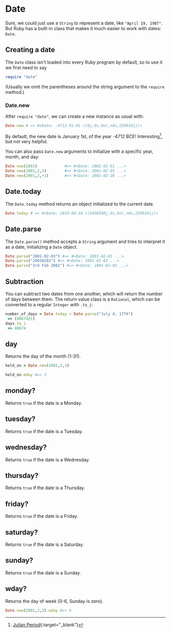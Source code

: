 # Date

Sure, we could just use a `String` to represent a date, like `"April 19, 1987"`. But Ruby has a built-in class that makes it much easier to work with dates: `Date`.

## Creating a date

The `Date` class isn't loaded into every Ruby program by default, so to use it we first need to say

```ruby
require "date"
```

(Usually we omit the parentheses around the string argument to the `require` method.)

### Date.new

After `require "date"`, we can create a new instance as usual with:

```ruby
Date.new # => #<Date: -4712-01-01 ((0j,0s,0n),+0s,2299161j)>
```

By default, the new date is January 1st, of the year -4712 BCE! Interesting[^julian], but not very helpful.

[^julian]: [Julian Period](https://en.wikipedia.org/wiki/Julian_day){:target="_blank"}

You can also pass `Date.new` arguments to initialize with a specific year, month, and day:

```ruby
Date.new(2001)            #=> #<Date: 2001-01-01 ...>
Date.new(2001,2,3)        #=> #<Date: 2001-02-03 ...>
Date.new(2001,2,-1)       #=> #<Date: 2001-02-28 ...>
```

## Date.today

The `Date.today` method returns an object initialized to the current date.

```ruby
Date.today # => #<Date: 2019-04-16 ((2458590j,0s,0n),+0s,2299161j)>
```

## Date.parse

The `Date.parse()` method accepts a `String` argument and tries to interpret it as a date, initializing a `Date` object.

```ruby
Date.parse("2001-02-03") #=> #<Date: 2001-02-03 ...>
Date.parse("20010203") #=> #<Date: 2001-02-03 ...>
Date.parse("3rd Feb 2001") #=> #<Date: 2001-02-03 ...>
```

## Subtraction

You can subtract two dates from one another, which will return the number of days between them. The return value class is a `Rational`, which can be converted to a regular `Integer` with `.to_i`:

```ruby
number_of_days = Date.today - Date.parse("July 4, 1776")
 => (88674/1)
days.to_i
 => 88674
```

## day

Returns the day of the month (1-31).

```ruby
held_on = Date.new(2001,2,3)

held_on.mday #=> 3
```

## monday?

Returns `true` if the date is a Monday.

## tuesday?

Returns `true` if the date is a Tuesday.

## wednesday?

Returns `true` if the date is a Wednesday.

## thursday?

Returns `true` if the date is a Thursday.

## friday?

Returns `true` if the date is a Friday.

## saturday?

Returns `true` if the date is a Saturday.

## sunday?

Returns `true` if the date is a Sunday.

## wday?

Returns the day of week (0-6, Sunday is zero).

```ruby
Date.new(2001,2,3).wday #=> 6
```
